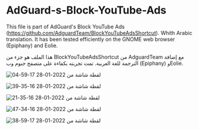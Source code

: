 # AdGuard-s-Block-YouTube-Ads

This file is part of AdGuard's Block YouTube Ads (https://github.com/AdguardTeam/BlockYouTubeAdsShortcut).
Whith Arabic translation. It has been tested efficiently on the GNOME web browser (Epiphany) and Eolie.


هذا الملف هو جزء من  BlockYouTubeAdsShortcut من AdguardTeam مع إضافة الترجمة للغة العربية. تمت تجربته بكفاءة على متصفح جنوم وب (Epiphany) وEolie.

![لقطة شاشة من 2022-01-28 17-59-04](https://user-images.githubusercontent.com/89610703/151589606-43d3bb12-a3ad-46fe-941a-25967256017d.png)

![لقطة شاشة من 2022-01-28 16-35-39](https://user-images.githubusercontent.com/89610703/151589621-0e3a0dc4-5f7a-4868-af9b-34ee35e65edc.png)

![لقطة شاشة من 2022-01-28 16-35-21](https://user-images.githubusercontent.com/89610703/151589629-2d277ec3-bb0d-4911-b365-b7f5e50cd7e6.png)

![لقطة شاشة من 2022-01-28 16-34-47](https://user-images.githubusercontent.com/89610703/151589667-0ec37870-e990-4a9d-9851-5f4f8aaac271.png)

![لقطة شاشة من 2022-01-28 17-59-38](https://user-images.githubusercontent.com/89610703/151589684-fe8a0501-4299-4411-9a56-ce9477bf9498.png)
